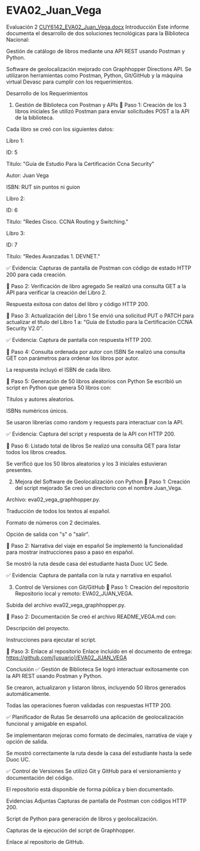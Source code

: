 # EVA02_Juan_Vega
Evaluación 2
[CUY6142_EVA02_Juan_Vega.docx](https://github.com/user-attachments/files/23011840/CUY6142_EVA02_Juan_Vega.docx)
Introducción
Este informe documenta el desarrollo de dos soluciones tecnológicas para la Biblioteca Nacional:

Gestión de catálogo de libros mediante una API REST usando Postman y Python.

Software de geolocalización mejorado con Graphhopper Directions API.
Se utilizaron herramientas como Postman, Python, Git/GitHub y la máquina virtual Devasc para cumplir con los requerimientos.

Desarrollo de los Requerimientos
1. Gestión de Biblioteca con Postman y APIs
🔹 Paso 1: Creación de los 3 libros iniciales
Se utilizó Postman para enviar solicitudes POST a la API de la biblioteca.

Cada libro se creó con los siguientes datos:

Libro 1:

ID: 5

Título: "Guía de Estudio Para la Certificación Ccna Security"

Autor: Juan Vega

ISBN: RUT sin puntos ni guion

Libro 2:

ID: 6

Título: "Redes Cisco. CCNA Routing y Switching."

Libro 3:

ID: 7

Título: "Redes Avanzadas 1. DEVNET."

✅ Evidencia: Capturas de pantalla de Postman con código de estado HTTP 200 para cada creación.

🔹 Paso 2: Verificación de libro agregado
Se realizó una consulta GET a la API para verificar la creación del Libro 2.

Respuesta exitosa con datos del libro y código HTTP 200.

🔹 Paso 3: Actualización del Libro 1
Se envió una solicitud PUT o PATCH para actualizar el título del Libro 1 a:
"Guía de Estudio para la Certificación CCNA Security V2.0".

✅ Evidencia: Captura de pantalla con respuesta HTTP 200.

🔹 Paso 4: Consulta ordenada por autor con ISBN
Se realizó una consulta GET con parámetros para ordenar los libros por autor.

La respuesta incluyó el ISBN de cada libro.

🔹 Paso 5: Generación de 50 libros aleatorios con Python
Se escribió un script en Python que genera 50 libros con:

Títulos y autores aleatorios.

ISBNs numéricos únicos.

Se usaron librerías como random y requests para interactuar con la API.

✅ Evidencia: Captura del script y respuesta de la API con HTTP 200.

🔹 Paso 6: Listado total de libros
Se realizó una consulta GET para listar todos los libros creados.

Se verificó que los 50 libros aleatorios y los 3 iniciales estuvieran presentes.

2. Mejora del Software de Geolocalización con Python
🔹 Paso 1: Creación del script mejorado
Se creó un directorio con el nombre Juan_Vega.

Archivo: eva02_vega_graphhopper.py.

Traducción de todos los textos al español.

Formato de números con 2 decimales.

Opción de salida con "s" o "salir".

🔹 Paso 2: Narrativa del viaje en español
Se implementó la funcionalidad para mostrar instrucciones paso a paso en español.

Se mostró la ruta desde casa del estudiante hasta Duoc UC Sede.

✅ Evidencia: Captura de pantalla con la ruta y narrativa en español.

3. Control de Versiones con Git/GitHub
🔹 Paso 1: Creación del repositorio
Repositorio local y remoto: EVA02_JUAN_VEGA.

Subida del archivo eva02_vega_graphhopper.py.

🔹 Paso 2: Documentación
Se creó el archivo README_VEGA.md con:

Descripción del proyecto.

Instrucciones para ejecutar el script.

🔹 Paso 3: Enlace al repositorio
Enlace incluido en el documento de entrega:
https://github.com/[usuario]/EVA02_JUAN_VEGA

Conclusión
✅ Gestión de Biblioteca
Se logró interactuar exitosamente con la API REST usando Postman y Python.

Se crearon, actualizaron y listaron libros, incluyendo 50 libros generados automáticamente.

Todas las operaciones fueron validadas con respuestas HTTP 200.

✅ Planificador de Rutas
Se desarrolló una aplicación de geolocalización funcional y amigable en español.

Se implementaron mejoras como formato de decimales, narrativa de viaje y opción de salida.

Se mostró correctamente la ruta desde la casa del estudiante hasta la sede Duoc UC.

✅ Control de Versiones
Se utilizó Git y GitHub para el versionamiento y documentación del código.

El repositorio está disponible de forma pública y bien documentado.

Evidencias Adjuntas
Capturas de pantalla de Postman con códigos HTTP 200.

Script de Python para generación de libros y geolocalización.

Capturas de la ejecución del script de Graphhopper.

Enlace al repositorio de GitHub.
